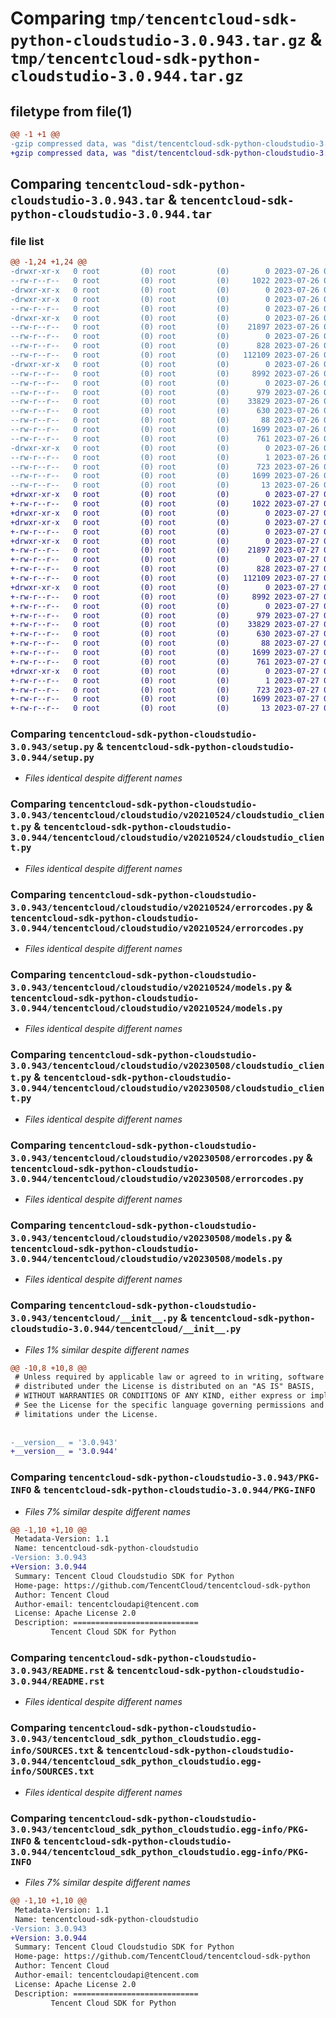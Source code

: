 # Comparing `tmp/tencentcloud-sdk-python-cloudstudio-3.0.943.tar.gz` & `tmp/tencentcloud-sdk-python-cloudstudio-3.0.944.tar.gz`

## filetype from file(1)

```diff
@@ -1 +1 @@
-gzip compressed data, was "dist/tencentcloud-sdk-python-cloudstudio-3.0.943.tar", last modified: Wed Jul 26 00:34:17 2023, max compression
+gzip compressed data, was "dist/tencentcloud-sdk-python-cloudstudio-3.0.944.tar", last modified: Thu Jul 27 02:12:21 2023, max compression
```

## Comparing `tencentcloud-sdk-python-cloudstudio-3.0.943.tar` & `tencentcloud-sdk-python-cloudstudio-3.0.944.tar`

### file list

```diff
@@ -1,24 +1,24 @@
-drwxr-xr-x   0 root         (0) root         (0)        0 2023-07-26 00:34:17.000000 tencentcloud-sdk-python-cloudstudio-3.0.943/
--rw-r--r--   0 root         (0) root         (0)     1022 2023-07-26 00:34:17.000000 tencentcloud-sdk-python-cloudstudio-3.0.943/setup.py
-drwxr-xr-x   0 root         (0) root         (0)        0 2023-07-26 00:34:17.000000 tencentcloud-sdk-python-cloudstudio-3.0.943/tencentcloud/
-drwxr-xr-x   0 root         (0) root         (0)        0 2023-07-26 00:34:17.000000 tencentcloud-sdk-python-cloudstudio-3.0.943/tencentcloud/cloudstudio/
--rw-r--r--   0 root         (0) root         (0)        0 2023-07-26 00:34:17.000000 tencentcloud-sdk-python-cloudstudio-3.0.943/tencentcloud/cloudstudio/__init__.py
-drwxr-xr-x   0 root         (0) root         (0)        0 2023-07-26 00:34:17.000000 tencentcloud-sdk-python-cloudstudio-3.0.943/tencentcloud/cloudstudio/v20210524/
--rw-r--r--   0 root         (0) root         (0)    21897 2023-07-26 00:34:17.000000 tencentcloud-sdk-python-cloudstudio-3.0.943/tencentcloud/cloudstudio/v20210524/cloudstudio_client.py
--rw-r--r--   0 root         (0) root         (0)        0 2023-07-26 00:34:17.000000 tencentcloud-sdk-python-cloudstudio-3.0.943/tencentcloud/cloudstudio/v20210524/__init__.py
--rw-r--r--   0 root         (0) root         (0)      828 2023-07-26 00:34:17.000000 tencentcloud-sdk-python-cloudstudio-3.0.943/tencentcloud/cloudstudio/v20210524/errorcodes.py
--rw-r--r--   0 root         (0) root         (0)   112109 2023-07-26 00:34:17.000000 tencentcloud-sdk-python-cloudstudio-3.0.943/tencentcloud/cloudstudio/v20210524/models.py
-drwxr-xr-x   0 root         (0) root         (0)        0 2023-07-26 00:34:17.000000 tencentcloud-sdk-python-cloudstudio-3.0.943/tencentcloud/cloudstudio/v20230508/
--rw-r--r--   0 root         (0) root         (0)     8992 2023-07-26 00:34:17.000000 tencentcloud-sdk-python-cloudstudio-3.0.943/tencentcloud/cloudstudio/v20230508/cloudstudio_client.py
--rw-r--r--   0 root         (0) root         (0)        0 2023-07-26 00:34:17.000000 tencentcloud-sdk-python-cloudstudio-3.0.943/tencentcloud/cloudstudio/v20230508/__init__.py
--rw-r--r--   0 root         (0) root         (0)      979 2023-07-26 00:34:17.000000 tencentcloud-sdk-python-cloudstudio-3.0.943/tencentcloud/cloudstudio/v20230508/errorcodes.py
--rw-r--r--   0 root         (0) root         (0)    33829 2023-07-26 00:34:17.000000 tencentcloud-sdk-python-cloudstudio-3.0.943/tencentcloud/cloudstudio/v20230508/models.py
--rw-r--r--   0 root         (0) root         (0)      630 2023-07-26 00:34:17.000000 tencentcloud-sdk-python-cloudstudio-3.0.943/tencentcloud/__init__.py
--rw-r--r--   0 root         (0) root         (0)       88 2023-07-26 00:34:17.000000 tencentcloud-sdk-python-cloudstudio-3.0.943/setup.cfg
--rw-r--r--   0 root         (0) root         (0)     1699 2023-07-26 00:34:17.000000 tencentcloud-sdk-python-cloudstudio-3.0.943/PKG-INFO
--rw-r--r--   0 root         (0) root         (0)      761 2023-07-26 00:34:17.000000 tencentcloud-sdk-python-cloudstudio-3.0.943/README.rst
-drwxr-xr-x   0 root         (0) root         (0)        0 2023-07-26 00:34:17.000000 tencentcloud-sdk-python-cloudstudio-3.0.943/tencentcloud_sdk_python_cloudstudio.egg-info/
--rw-r--r--   0 root         (0) root         (0)        1 2023-07-26 00:34:17.000000 tencentcloud-sdk-python-cloudstudio-3.0.943/tencentcloud_sdk_python_cloudstudio.egg-info/dependency_links.txt
--rw-r--r--   0 root         (0) root         (0)      723 2023-07-26 00:34:17.000000 tencentcloud-sdk-python-cloudstudio-3.0.943/tencentcloud_sdk_python_cloudstudio.egg-info/SOURCES.txt
--rw-r--r--   0 root         (0) root         (0)     1699 2023-07-26 00:34:17.000000 tencentcloud-sdk-python-cloudstudio-3.0.943/tencentcloud_sdk_python_cloudstudio.egg-info/PKG-INFO
--rw-r--r--   0 root         (0) root         (0)       13 2023-07-26 00:34:17.000000 tencentcloud-sdk-python-cloudstudio-3.0.943/tencentcloud_sdk_python_cloudstudio.egg-info/top_level.txt
+drwxr-xr-x   0 root         (0) root         (0)        0 2023-07-27 02:12:21.000000 tencentcloud-sdk-python-cloudstudio-3.0.944/
+-rw-r--r--   0 root         (0) root         (0)     1022 2023-07-27 02:12:21.000000 tencentcloud-sdk-python-cloudstudio-3.0.944/setup.py
+drwxr-xr-x   0 root         (0) root         (0)        0 2023-07-27 02:12:21.000000 tencentcloud-sdk-python-cloudstudio-3.0.944/tencentcloud/
+drwxr-xr-x   0 root         (0) root         (0)        0 2023-07-27 02:12:21.000000 tencentcloud-sdk-python-cloudstudio-3.0.944/tencentcloud/cloudstudio/
+-rw-r--r--   0 root         (0) root         (0)        0 2023-07-27 02:12:21.000000 tencentcloud-sdk-python-cloudstudio-3.0.944/tencentcloud/cloudstudio/__init__.py
+drwxr-xr-x   0 root         (0) root         (0)        0 2023-07-27 02:12:21.000000 tencentcloud-sdk-python-cloudstudio-3.0.944/tencentcloud/cloudstudio/v20210524/
+-rw-r--r--   0 root         (0) root         (0)    21897 2023-07-27 02:12:21.000000 tencentcloud-sdk-python-cloudstudio-3.0.944/tencentcloud/cloudstudio/v20210524/cloudstudio_client.py
+-rw-r--r--   0 root         (0) root         (0)        0 2023-07-27 02:12:21.000000 tencentcloud-sdk-python-cloudstudio-3.0.944/tencentcloud/cloudstudio/v20210524/__init__.py
+-rw-r--r--   0 root         (0) root         (0)      828 2023-07-27 02:12:21.000000 tencentcloud-sdk-python-cloudstudio-3.0.944/tencentcloud/cloudstudio/v20210524/errorcodes.py
+-rw-r--r--   0 root         (0) root         (0)   112109 2023-07-27 02:12:21.000000 tencentcloud-sdk-python-cloudstudio-3.0.944/tencentcloud/cloudstudio/v20210524/models.py
+drwxr-xr-x   0 root         (0) root         (0)        0 2023-07-27 02:12:21.000000 tencentcloud-sdk-python-cloudstudio-3.0.944/tencentcloud/cloudstudio/v20230508/
+-rw-r--r--   0 root         (0) root         (0)     8992 2023-07-27 02:12:21.000000 tencentcloud-sdk-python-cloudstudio-3.0.944/tencentcloud/cloudstudio/v20230508/cloudstudio_client.py
+-rw-r--r--   0 root         (0) root         (0)        0 2023-07-27 02:12:21.000000 tencentcloud-sdk-python-cloudstudio-3.0.944/tencentcloud/cloudstudio/v20230508/__init__.py
+-rw-r--r--   0 root         (0) root         (0)      979 2023-07-27 02:12:21.000000 tencentcloud-sdk-python-cloudstudio-3.0.944/tencentcloud/cloudstudio/v20230508/errorcodes.py
+-rw-r--r--   0 root         (0) root         (0)    33829 2023-07-27 02:12:21.000000 tencentcloud-sdk-python-cloudstudio-3.0.944/tencentcloud/cloudstudio/v20230508/models.py
+-rw-r--r--   0 root         (0) root         (0)      630 2023-07-27 02:12:21.000000 tencentcloud-sdk-python-cloudstudio-3.0.944/tencentcloud/__init__.py
+-rw-r--r--   0 root         (0) root         (0)       88 2023-07-27 02:12:21.000000 tencentcloud-sdk-python-cloudstudio-3.0.944/setup.cfg
+-rw-r--r--   0 root         (0) root         (0)     1699 2023-07-27 02:12:21.000000 tencentcloud-sdk-python-cloudstudio-3.0.944/PKG-INFO
+-rw-r--r--   0 root         (0) root         (0)      761 2023-07-27 02:12:21.000000 tencentcloud-sdk-python-cloudstudio-3.0.944/README.rst
+drwxr-xr-x   0 root         (0) root         (0)        0 2023-07-27 02:12:21.000000 tencentcloud-sdk-python-cloudstudio-3.0.944/tencentcloud_sdk_python_cloudstudio.egg-info/
+-rw-r--r--   0 root         (0) root         (0)        1 2023-07-27 02:12:21.000000 tencentcloud-sdk-python-cloudstudio-3.0.944/tencentcloud_sdk_python_cloudstudio.egg-info/dependency_links.txt
+-rw-r--r--   0 root         (0) root         (0)      723 2023-07-27 02:12:21.000000 tencentcloud-sdk-python-cloudstudio-3.0.944/tencentcloud_sdk_python_cloudstudio.egg-info/SOURCES.txt
+-rw-r--r--   0 root         (0) root         (0)     1699 2023-07-27 02:12:21.000000 tencentcloud-sdk-python-cloudstudio-3.0.944/tencentcloud_sdk_python_cloudstudio.egg-info/PKG-INFO
+-rw-r--r--   0 root         (0) root         (0)       13 2023-07-27 02:12:21.000000 tencentcloud-sdk-python-cloudstudio-3.0.944/tencentcloud_sdk_python_cloudstudio.egg-info/top_level.txt
```

### Comparing `tencentcloud-sdk-python-cloudstudio-3.0.943/setup.py` & `tencentcloud-sdk-python-cloudstudio-3.0.944/setup.py`

 * *Files identical despite different names*

### Comparing `tencentcloud-sdk-python-cloudstudio-3.0.943/tencentcloud/cloudstudio/v20210524/cloudstudio_client.py` & `tencentcloud-sdk-python-cloudstudio-3.0.944/tencentcloud/cloudstudio/v20210524/cloudstudio_client.py`

 * *Files identical despite different names*

### Comparing `tencentcloud-sdk-python-cloudstudio-3.0.943/tencentcloud/cloudstudio/v20210524/errorcodes.py` & `tencentcloud-sdk-python-cloudstudio-3.0.944/tencentcloud/cloudstudio/v20210524/errorcodes.py`

 * *Files identical despite different names*

### Comparing `tencentcloud-sdk-python-cloudstudio-3.0.943/tencentcloud/cloudstudio/v20210524/models.py` & `tencentcloud-sdk-python-cloudstudio-3.0.944/tencentcloud/cloudstudio/v20210524/models.py`

 * *Files identical despite different names*

### Comparing `tencentcloud-sdk-python-cloudstudio-3.0.943/tencentcloud/cloudstudio/v20230508/cloudstudio_client.py` & `tencentcloud-sdk-python-cloudstudio-3.0.944/tencentcloud/cloudstudio/v20230508/cloudstudio_client.py`

 * *Files identical despite different names*

### Comparing `tencentcloud-sdk-python-cloudstudio-3.0.943/tencentcloud/cloudstudio/v20230508/errorcodes.py` & `tencentcloud-sdk-python-cloudstudio-3.0.944/tencentcloud/cloudstudio/v20230508/errorcodes.py`

 * *Files identical despite different names*

### Comparing `tencentcloud-sdk-python-cloudstudio-3.0.943/tencentcloud/cloudstudio/v20230508/models.py` & `tencentcloud-sdk-python-cloudstudio-3.0.944/tencentcloud/cloudstudio/v20230508/models.py`

 * *Files identical despite different names*

### Comparing `tencentcloud-sdk-python-cloudstudio-3.0.943/tencentcloud/__init__.py` & `tencentcloud-sdk-python-cloudstudio-3.0.944/tencentcloud/__init__.py`

 * *Files 1% similar despite different names*

```diff
@@ -10,8 +10,8 @@
 # Unless required by applicable law or agreed to in writing, software
 # distributed under the License is distributed on an "AS IS" BASIS,
 # WITHOUT WARRANTIES OR CONDITIONS OF ANY KIND, either express or implied.
 # See the License for the specific language governing permissions and
 # limitations under the License.
 
 
-__version__ = '3.0.943'
+__version__ = '3.0.944'
```

### Comparing `tencentcloud-sdk-python-cloudstudio-3.0.943/PKG-INFO` & `tencentcloud-sdk-python-cloudstudio-3.0.944/PKG-INFO`

 * *Files 7% similar despite different names*

```diff
@@ -1,10 +1,10 @@
 Metadata-Version: 1.1
 Name: tencentcloud-sdk-python-cloudstudio
-Version: 3.0.943
+Version: 3.0.944
 Summary: Tencent Cloud Cloudstudio SDK for Python
 Home-page: https://github.com/TencentCloud/tencentcloud-sdk-python
 Author: Tencent Cloud
 Author-email: tencentcloudapi@tencent.com
 License: Apache License 2.0
 Description: ============================
         Tencent Cloud SDK for Python
```

### Comparing `tencentcloud-sdk-python-cloudstudio-3.0.943/README.rst` & `tencentcloud-sdk-python-cloudstudio-3.0.944/README.rst`

 * *Files identical despite different names*

### Comparing `tencentcloud-sdk-python-cloudstudio-3.0.943/tencentcloud_sdk_python_cloudstudio.egg-info/SOURCES.txt` & `tencentcloud-sdk-python-cloudstudio-3.0.944/tencentcloud_sdk_python_cloudstudio.egg-info/SOURCES.txt`

 * *Files identical despite different names*

### Comparing `tencentcloud-sdk-python-cloudstudio-3.0.943/tencentcloud_sdk_python_cloudstudio.egg-info/PKG-INFO` & `tencentcloud-sdk-python-cloudstudio-3.0.944/tencentcloud_sdk_python_cloudstudio.egg-info/PKG-INFO`

 * *Files 7% similar despite different names*

```diff
@@ -1,10 +1,10 @@
 Metadata-Version: 1.1
 Name: tencentcloud-sdk-python-cloudstudio
-Version: 3.0.943
+Version: 3.0.944
 Summary: Tencent Cloud Cloudstudio SDK for Python
 Home-page: https://github.com/TencentCloud/tencentcloud-sdk-python
 Author: Tencent Cloud
 Author-email: tencentcloudapi@tencent.com
 License: Apache License 2.0
 Description: ============================
         Tencent Cloud SDK for Python
```

